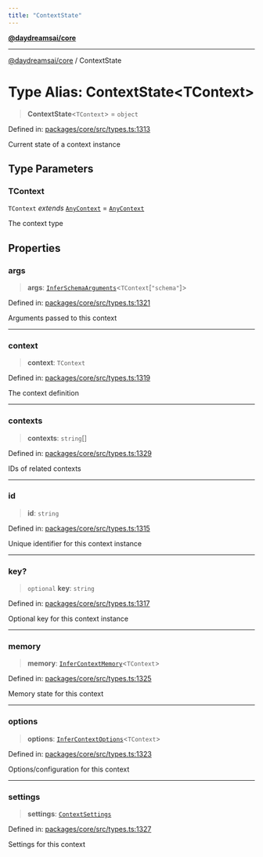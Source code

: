 ```yaml
---
title: "ContextState"
---
```


[**@daydreamsai/core**](./api-reference.md)

***

[@daydreamsai/core](./api-reference.md) / ContextState

# Type Alias: ContextState\<TContext\>

> **ContextState**\<`TContext`\> = `object`

Defined in: [packages/core/src/types.ts:1313](https://github.com/dojoengine/daydreams/blob/95678f46ea3908883ec80d853a28c9f23ca4f5c2/packages/core/src/types.ts#L1313)

Current state of a context instance

## Type Parameters

### TContext

`TContext` *extends* [`AnyContext`](./AnyContext.md) = [`AnyContext`](./AnyContext.md)

The context type

## Properties

### args

> **args**: [`InferSchemaArguments`](./InferSchemaArguments.md)\<`TContext`\[`"schema"`\]\>

Defined in: [packages/core/src/types.ts:1321](https://github.com/dojoengine/daydreams/blob/95678f46ea3908883ec80d853a28c9f23ca4f5c2/packages/core/src/types.ts#L1321)

Arguments passed to this context

***

### context

> **context**: `TContext`

Defined in: [packages/core/src/types.ts:1319](https://github.com/dojoengine/daydreams/blob/95678f46ea3908883ec80d853a28c9f23ca4f5c2/packages/core/src/types.ts#L1319)

The context definition

***

### contexts

> **contexts**: `string`[]

Defined in: [packages/core/src/types.ts:1329](https://github.com/dojoengine/daydreams/blob/95678f46ea3908883ec80d853a28c9f23ca4f5c2/packages/core/src/types.ts#L1329)

IDs of related contexts

***

### id

> **id**: `string`

Defined in: [packages/core/src/types.ts:1315](https://github.com/dojoengine/daydreams/blob/95678f46ea3908883ec80d853a28c9f23ca4f5c2/packages/core/src/types.ts#L1315)

Unique identifier for this context instance

***

### key?

> `optional` **key**: `string`

Defined in: [packages/core/src/types.ts:1317](https://github.com/dojoengine/daydreams/blob/95678f46ea3908883ec80d853a28c9f23ca4f5c2/packages/core/src/types.ts#L1317)

Optional key for this context instance

***

### memory

> **memory**: [`InferContextMemory`](./InferContextMemory.md)\<`TContext`\>

Defined in: [packages/core/src/types.ts:1325](https://github.com/dojoengine/daydreams/blob/95678f46ea3908883ec80d853a28c9f23ca4f5c2/packages/core/src/types.ts#L1325)

Memory state for this context

***

### options

> **options**: [`InferContextOptions`](./InferContextOptions.md)\<`TContext`\>

Defined in: [packages/core/src/types.ts:1323](https://github.com/dojoengine/daydreams/blob/95678f46ea3908883ec80d853a28c9f23ca4f5c2/packages/core/src/types.ts#L1323)

Options/configuration for this context

***

### settings

> **settings**: [`ContextSettings`](./ContextSettings.md)

Defined in: [packages/core/src/types.ts:1327](https://github.com/dojoengine/daydreams/blob/95678f46ea3908883ec80d853a28c9f23ca4f5c2/packages/core/src/types.ts#L1327)

Settings for this context
